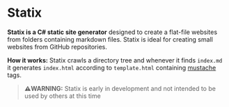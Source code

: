 # Statix

**Statix is a C# static site generator** designed to create a flat-file websites from folders containing markdown files. Statix is ideal for creating small websites from GitHub repositories.

**How it works:** Statix crawls a directory tree and whenever it finds `index.md` it generates `index.html` according to `template.html` containing [mustache](https://mustache.github.io) tags.


> **⚠️WARNING:** Statix is early in development and not intended to be used by others at this time
